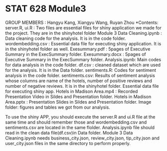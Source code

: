 # STAT 628 Module3
GROUP MEMBERS : Hangyu Kang, Xiangyu Wang, Ruyan Zhou
*Contents:
    server.R, ui.R : Two files are essential files for shiny application we made for the project. They are in the shinyhotel folder
    Module 3 Data Cleaning.ipynb : Data cleaning code for the analysis. It is in the code folder.
    wordembedding.csv : Essential data file for executing shiny application. It is in the shinyhotel folder as well.
    Exesummary.pdf : 5pages of Executive Summary in the ExecSummary folder.
    Exesummary.docx : 5pages of Executive Summary in the ExecSummary folder.
    Analysis.ipynb: Main codes for data analysis in the code folder.
    df.csv : cleaned dataset which are used for the analysis. It is in the Data folder.
    sentiments.R: Codes for sentiment analysis in the code folder.
    sentiments.csv: Results of sentiment analysis whose columns are name of the hotels, number of positive reviews and number of negative reviews. It is in the shinyhotel folder. Essential data file for executing shiny app.
    Hotels in Madison Area.mp4 : Recorded Presentation Video in Sildes and Presentation folder.
    Hotels in Madison Area.pptx : Presentation Slides in Sildes and Presentation folder.
    Image folder: figures and tables we got from our analysis.

To use the shiny APP, you should execute the server.R and ui.R file at the same time and should remember those and wordembedding.csv and sentiments.csv are located in the same flolder.
Analysis.ipynb file should read in the clean data file(df.csv)in Data folder.
Module 3 Data Cleaning.ipynb needs business_city.json, review_city.json, tip_city.json and user_city.json files in the same directory to perform properly.
